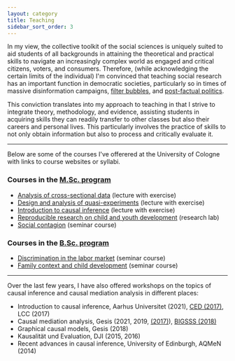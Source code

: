 ```yaml
---
layout: category
title: Teaching
sidebar_sort_order: 3
---
```


In my view, the collective toolkit of the social sciences is uniquely suited to aid students of all backgrounds in attaining the theoretical and practical skills to navigate an increasingly complex world as engaged and critical citizens, voters, and consumers. Therefore, (while acknowledging the certain limits of the individual) I'm convinced that teaching social research has an important function in democratic societies, particularly so in times of massive disinformation campaigns, [filter bubbles](https://en.wikipedia.org/wiki/Filter_bubble), and [post-factual politics](https://en.wikipedia.org/wiki/Post-truth_politics).

This conviction translates into my approach to teaching in that I strive to integrate theory, methodology, and evidence, assisting students in acquiring skills they can readily transfer to other classes but also their careers and personal lives. This particularly involves the practice of skills to not only obtain information but also to process and critically evaluate it. 

* * *

Below are some of the courses I've offerered at the University of Cologne with links to course websites or syllabi.

### Courses in the [M.Sc. program](https://www.wiso.uni-koeln.de/en/studies/master/master-sociology-and-social-research/)

* [Analysis of cross-sectional data](pdfs/syllabus-acsd-19.pdf) (lecture with exercise)
* [Design and analysis of quasi-experiments](pdfs/script_v3.pdf) (lecture with exercise)
* [Introduction to causal inference](/web-causal-inference/) (lecture with exercise)
* [Reproducible research on child and youth development](/web-research-lab/) (research lab)
* [Social contagion](pdfs/syl_sc_ss16.pdf) (seminar course)


### Courses in the [B.Sc. program](https://www.wiso.uni-koeln.de/en/studies/bachelor/social-sciences/)

* [Discrimination in the labor market](pdfs/syllabus2.pdf) (seminar course)
* [Family context and child development](pdfs/syllabus_v2.pdf) (seminar course)


* * *

Over the last few years, I have also offered workshops on the topics of causal inference and causal mediation analysis in different places:

* Introduction to causal inference, Aarhus Universitet (2021), [CED (2017)](pdfs/syl_ci_ced_17.pdf), LCC (2017)
* Causal mediation analysis, Gesis (2021, 2019, [(2017)](pdfs/syl_med_gesis_17.pdf)), [BIGSSS (2018)](https://kuehhirt.github.io/web-mediation) 
* Graphical causal models, Gesis (2018)
* Kausalität und Evaluation, DJI (2015, 2016)
* Recent advances in causal inference, University of Edinburgh, AQMeN (2014)
